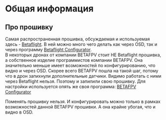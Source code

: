 # Общая информация

## Про прошивку
Самая распространенная прошивка, обсуждаемая и используемая здесь - [Betaflight](https://betaflight.com/). В ней можно много чего делать как через OSD, так и через программу [Betaflight Configurator](https://github.com/betaflight/betaflight-configurator/releases).  
В некоторых дронах от компании BETAFPV стоит НЕ Betaflight прошивка, а собственное изделие программистов компании BETAFPV. 
Она значительно меньше имеет возможностей по конфигурированию, что видно и через OSD. 
Скорее всего BETAFPV пошла на такой шаг, потому что в дрон запихнули дополнительные датчики. Видимо работать с ними через Betaflight нельзя. Поэтому и запилили свою прошивку.
Для настройки используется опять же своя программа: [BETAFPV Configurator](https://github.com/BETAFPV/BETAFPV_Configurator/releases)

Поменять прошивку нельзя. И конфигурировать можно только в рамках возможностей данной BETAFPV прошивки. А она крайне убогая, что и видно в OSD.